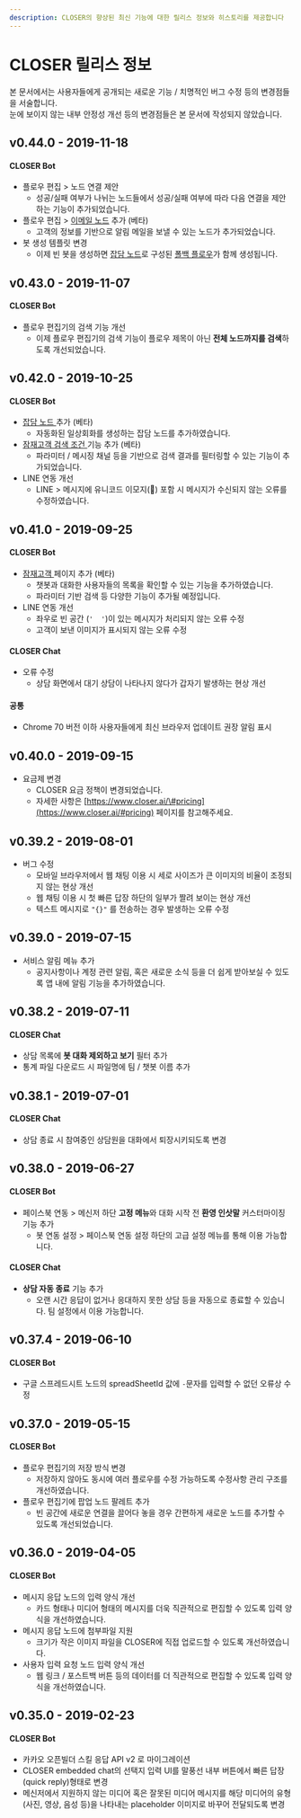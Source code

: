 ```yaml
---
description: CLOSER의 향상된 최신 기능에 대한 릴리스 정보와 히스토리를 제공합니다
---
```


# CLOSER 릴리스 정보

본 문서에서는 사용자들에게 공개되는 새로운 기능 / 치명적인 버그 수정 등의 변경점들을 서술합니다.  
눈에 보이지 않는 내부 안정성 개선 등의 변경점들은 본 문서에 작성되지 않았습니다.  

## 

## v0.44.0 - 2019-11-18

#### CLOSER Bot

* 플로우 편집 &gt; 노드 연결 제안
  * 성공/실패 여부가 나뉘는 노드들에서 성공/실패 여부에 따라 다음 연결을 제안하는 기능이 추가되었습니다.
* 플로우 편집 &gt; [이메일 노드](builder/chatbot/node/email.md) 추가 \(베타\)
  * 고객의 정보를 기반으로 알림 메일을 보낼 수 있는 노드가 추가되었습니다.
* 봇 생성 템플릿 변경
  * 이제 빈 봇을 생성하면 [잡담 노드](builder/chatbot/node/chitchat.md)로 구성된 [폴백 플로우](builder/chatbot/flow.md#fallback-flow)가 함께 생성됩니다.

## v0.43.0 - 2019-11-07

#### CLOSER Bot

* 플로우 편집기의 검색 기능 개선
  *  이제 플로우 편집기의 검색 기능이 플로우 제목이 아닌 **전체 노드까지를 검색**하도록 개선되었습니다.

## v0.42.0 - 2019-10-25

#### CLOSER Bot

* [잡담 노드 ](builder/chatbot/node/chitchat.md)추가 \(베타\)
  * 자동화된 일상회화를 생성하는 잡담 노드를 추가하였습니다.
* [잠재고객 검색 조건 ](builder/audience.md#undefined)기능 추가 \(베타\)
  * 파라미터 / 메시징 채널 등을 기반으로 검색 결과를 필터링할 수 있는 기능이 추가되었습니다.
* LINE 연동 개선
  * LINE &gt; 메시지에 유니코드 이모지\(🙌\) 포함 시 메시지가 수신되지 않는 오류를 수정하였습니다. 

## v0.41.0 - 2019-09-25

#### CLOSER Bot

* [잠재고객 ](builder/audience.md)페이지 추가 \(베타\)
  * 챗봇과 대화한 사용자들의 목록을 확인할 수 있는 기능을 추가하였습니다.
  * 파라미터 기반 검색 등 다양한 기능이 추가될 예정입니다.
* LINE 연동 개선
  * 좌우로 빈 공간 \(`'  '`\)이 있는 메시지가 처리되지 않는 오류 수정
  * 고객이 보낸 이미지가 표시되지 않는 오류 수정

#### CLOSER Chat

* 오류 수정
  * 상담 화면에서 대기 상담이 나타나지 않다가 갑자기 발생하는 현상 개선 

#### 공통

* Chrome 70 버전 이하 사용자들에게 최신 브라우저 업데이트 권장 알림 표시

## v0.40.0 - 2019-09-15

* 요금제 변경
  * CLOSER 요금 정책이 변경되었습니다.
  * 자세한 사항은 [https://www.closer.ai/\#pricing](https://www.closer.ai/#pricing) 페이지를 참고해주세요.

## v0.39.2 - 2019-08-01

* 버그 수정
  * 모바일 브라우저에서 웹 채팅 이용 시 세로 사이즈가 큰 이미지의 비율이 조정되지 않는 현상 개선
  * 웹 채팅 이용 시 첫 빠른 답장 하단의 일부가 짤려 보이는 현상 개선
  * 텍스트 메시지로 `"{}"`  를 전송하는 경우 발생하는 오류 수정

## v0.39.0 - 2019-07-15

* 서비스 알림 메뉴 추가
  * 공지사항이나 계정 관련 알림, 혹은 새로운 소식 등을 더 쉽게 받아보실 수 있도록 앱 내에 알림 기능을 추가하였습니다.

## v0.38.2 - 2019-07-11

#### CLOSER Chat

* 상담 목록에 **봇 대화 제외하고 보기** 필터 추가
* 통계 파일 다운로드 시 파일명에 팀 / 챗봇 이름 추가

## v0.38.1 - 2019-07-01

#### CLOSER Chat

* 상담 종료 시 참여중인 상담원을 대화에서 퇴장시키되도록 변경

## v0.38.0 - 2019-06-27

#### CLOSER Bot

* 페이스북 연동 &gt; 메신저 하단 **고정 메뉴**와 대화 시작 전 **환영 인삿말** 커스터마이징 기능 추가
  * 봇 연동 설정 &gt; 페이스북 연동 설정 하단의 고급 설정 메뉴를 통해 이용 가능합니다. 

#### CLOSER Chat

* **상담 자동 종료** 기능 추가
  * 오랜 시간 응답이 없거나 응대하지 못한 상담 등을 자동으로 종료할 수 있습니다.  팀 설정에서 이용 가능합니다.

## v0.37.4 - 2019-06-10

#### CLOSER Bot

* 구글 스프레드시트 노드의 spreadSheetId 값에 `-`문자를 입력할 수 없던 오류상 수정

## v0.37.0 - 2019-05-15

#### CLOSER Bot

* 플로우 편집기의 저장 방식 변경
  * 저장하지 않아도 동시에 여러 플로우를 수정 가능하도록 수정사항 관리 구조를 개선하였습니다.
* 플로우 편집기에 팝업 노드 팔레트 추가
  * 빈 공간에 새로운 연결을 끌어다 놓을 경우 간편하게 새로운 노드를 추가할 수 있도록 개선되었습니다. 

## v0.36.0 - 2019-04-05

#### CLOSER Bot

* 메시지 응답 노드의 입력 양식 개선
  * 카드 형태나 미디어 형태의 메시지를 더욱 직관적으로 편집할 수 있도록 입력 양식을 개선하였습니다.
* 메시지 응답 노드에 첨부파일 지원
  * 크기가 작은 이미지 파일을 CLOSER에 직접 업로드할 수 있도록 개선하였습니다.
* 사용자 입력 요청 노드 입력 양식 개선
  * 웹 링크 / 포스트백 버튼 등의 데이터를 더 직관적으로 편집할 수 있도록 입력 양식을 개선하였습니다. 

## v0.35.0 - 2019-02-23

#### CLOSER Bot

* 카카오 오픈빌더 스킬 응답 API v2 로 마이그레이션
* CLOSER embedded chat의 선택지 입력 UI를 말풍선 내부 버튼에서 빠른 답장\(quick reply\)형태로 변경
* 메신저에서 지원하지 않는 미디어 혹은 잘못된 미디어 메시지를 해당 미디어의 유형\(사진, 영상, 음성 등\)을 나타내는 placeholder 이미지로 바꾸어 전달되도록 변경 



